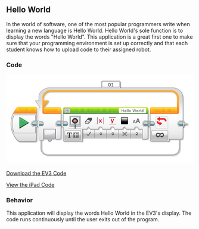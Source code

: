 ## Hello World
In the world of software, one of the most popular programmers write when learning a new language is Hello World. Hello World's sole function is to display the words "Hello World". This application is a great first one to make sure that your programming environment is set up correctly and that each student knows how to upload code to their assigned robot.

### Code

<img src="https://github.com/DaveKT/ToT-Robotics-EV3/raw/master/docs/ev3/Hello.png" alt="Image of Program Code"/>

[Download the EV3 Code](docs/ev3/hello.ev3)

[View the iPad Code](docs/ev3ipad/iPadHelloWorld.jpeg)

### Behavior
This application will display the words Hello World in the EV3's display. The code runs continuously until the user exits out of the program.
